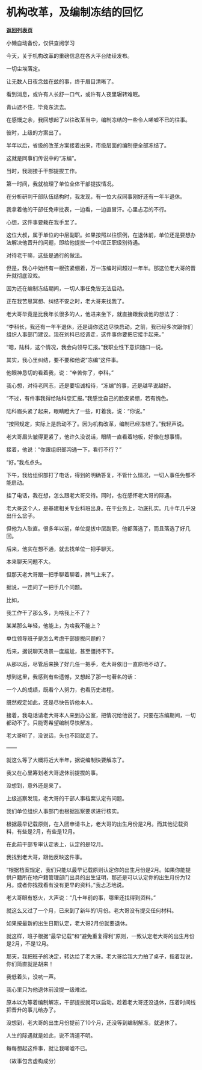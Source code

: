 # 机构改革，及编制冻结的回忆

[**返回列表页**](/gzh/费曼的小茶馆)

小懒自动备份，仅供查阅学习

今天，关于机构改革的重磅信息在各大平台陆续发布。

  

一切尘埃落定。

  

让无数人日夜念兹在兹的事，终于眉目清晰了。

  

看到消息，或许有人长舒一口气，或许有人夜里辗转难眠。

  

青山遮不住，毕竟东流去。

  

在感慨之余，我回想起了以往改革当中，编制冻结的一些令人唏嘘不已的往事。

  

彼时，上级的方案出了。

  

半年以后，省级的改革方案接着出来，市级层面的编制便全部冻结了。

  

这就是同事们传说中的“冻编”。

  

当时，我刚接手干部提拔工作。

  

第一时间，我就梳理了单位全体干部提拔情况。

  

在分析研判干部队伍结构时，我发现，有一位大叔同事刚好还有一年半退休。

  

我拿着他的干部任免审批表，一边看，一边直冒汗。心里忐忑的不行。

  

心想，这件事要栽在我手里了。

  

这位大叔，属于单位的中层副职。如果按照以往惯例，在退休前，单位还是要想办法解决他晋升的问题，即给他提拔一个中层正职级别待遇。

  

对待老干嘛，这些是通行的做法。

  

但是，我心中始终有一根弦紧绷着，万一冻编时间超过一年半。那这位老大哥的晋升就彻底没戏。

  

因为还在编制冻结期间，一切人事任免皆无法启动。

  

正在我苦思冥想、纠结不安之时，老大哥来找我了。

  

老大哥毕竟是比我年长很多的人，他进来坐下，就直接跟我谈他的想法了：

  

“李科长，我还有一年半退休，还是请你这边尽快启动。之前，我已经多次跟你们组织人事部门建议。现在刘科已经调走，这件事你要把它接手起来。”

  

“嗯，陆科，这个情况，我会向领导汇报。”我职业性下意识随口一说。

  

其实，我心里纠结，要不要和他说“冻编”这件事。

  

他眼神恳切的看着我，说：“辛苦你了，李科。”

  

我心想，对待老同志，还是要坦诚相待，“冻编”的事，还是越早说越好。

  

“不过，有件事我得给陆科您汇报。”我感觉自己的脸皮紧绷，若有愧色。

  

陆科眉头紧了起来，眼睛瞪大了一些，盯着我，说：“你说。”

  

“按照规定，实际上是启动不了。因为机构改革，编制已经冻结了。”我轻声说。

  

老大哥眉头皱得更紧了，他许久没说话，眼睛一直看着地板，好像在想事情。

  

接着，他说：“你跟组织部沟通一下，看行不行？”

  

“好。”我点点头。

  

下午，我给组织部打了电话，得到的明确答复，不管什么情况，一切人事任免都不能启动。

  

挂了电话，我在想，怎么跟老大哥交待。同时，也在感怀老大哥的际遇。

  

老大哥这个人，是基建相关专业科班出身。在干业务上，功底扎实。几十年几乎没出什么岔子。

  

但他为人耿直。很多年以前，单位提拔中层副职，他都落选了，而且落选了好几回。

  

后来，他实在想不通，就去找单位一把手聊天。

  

本来聊天问题不大。

  

但那天老大哥跟一把手聊着聊着，脾气上来了。

  

据说，一连问了一把手几个问题。

  

比如，

  

我工作干了那么多，为啥我上不了？

  

某某那么年轻，他能上，为啥我不能上？

  

单位领导班子是怎么考虑干部提拔问题的？

  

后来，据说聊天场景一度尴尬，甚至僵持不下。

  

从那以后，尽管后来换了好几任一把手，老大哥依旧一直原地不动了。

  

想到这里，我感到有些遗憾，又想起了那一句著名的话：

  

一个人的成绩，既看个人努力，也看历史进程。

  

既然规定如此，还是尽快告诉他本人。

  

接着，我电话请老大哥本人来到办公室，把情况给他说了。只要在冻编期间，一切都动不了。只能寄希望编制尽快解冻。

  

老大哥听了，没说话，头也不回就走了。

  

——

  

就这么等了大概将近大半年，据说编制快要解冻了。

  

我又在心里筹划老大哥退休前提拔的事。

  

没想到，意外还是来了。

  

上级巡察发现，老大哥的干部人事档案认定有问题。

  

我们单位组织人事部门也根据巡察要求进行核实。

  

根据最早记载原则，在入团申请书上，老大哥的出生月份是2月。而其他记载资料，有些是2月，有些是12月。

  

在此前干部专审认定表上，认定的是12月。

  

我找到老大哥，跟他反映这件事。

  

“根据档案规定，我们只能以最早记载原则认定你的出生月份是2月。如果你能提供户籍所在地户籍管理部门出具的出生证明，那还是可以认定你的出生月份为12月。或者你找找看有没有更早的资料。”我忐忑地说。

  

老大哥眼有怒火，大声说：“几十年前的事，哪里还找得到资料。”

  

就这么又过了一个月，已来到了新年的1月份。老大哥没有提交任何材料。

  

如果按最新的出生日期认定，老大哥2月份就要退休。

  

就这样，班子根据“最早记载”和“避免重复得利”原则，一致认定老大哥的出生月份是2月，不是12月。

  

那天，我把班子的决定，转达给了老大哥。老大哥给我大力拍了桌子，指着我说，你们简直就是胡来！

  

我低着头，没吭一声。

  

我心里只为他退休前没提一级难过。

  

原本以为等着编制解冻，干部提拔就可以启动。趁着老大哥还没退休，压着时间线把晋升的事儿给办了。

  

没想到，老大哥的出生月份提前了10个月，还没等到编制解冻，就退休了。

  

人生的际遇就是如此，说不清道不明。

  

每每想起这件事，就让我唏嘘不已。

  

（故事包含虚构成分）

